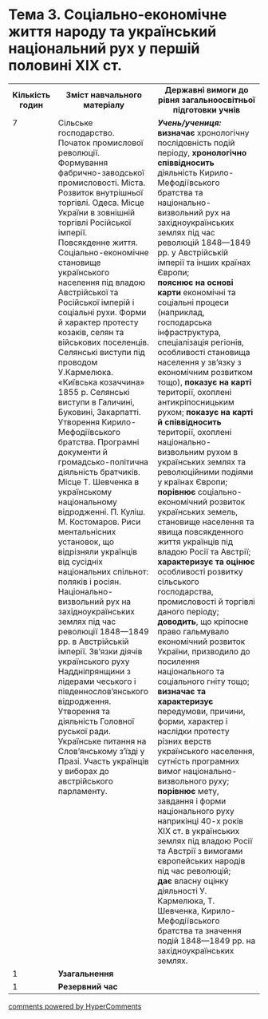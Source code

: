 <div id="hypercomments_widget" class="js-hypercomments-widget invisible"></div>

# Тема 3. Соціально-економічне життя народу та український національний рух у першій половині ХІХ ст.

<table>
  <tr>
    <td width="10%" align="center"><b>Кількість годин</b></td>  
    <td width="40%" align="center"><b>Зміст навчального матеріалу</b></td>
    <td width="50%" align="center"><b>Державні вимоги  до рівня загальноосвітньої підготовки учнів</b></td>
  </tr>
  <tr>
<td width="10%" style="vertical-align:top !important;">7</td>
    <td width="40%" style="vertical-align:top !important;">
Сільське господарство.<br>
Початок промислової революції. Формування фабрично-заводської промисловості. Міста. Розвиток внутрішньої торгівлі. Одеса. Місце України в зовнішній торгівлі Російської імперії.<br>
Повсякденне життя. Соціально-економічне становище українського населення під владою Австрійської та Російської імперій і соціальні рухи. Форми й характер протесту козаків, селян та військових поселенців.<br>
Селянські виступи під проводом У.Кармелюка. «Київська козаччина» 1855 р. Селянські виступи в Галичині, Буковині, Закарпатті.<br>
Утворення Кирило-Мефодіївського братства. Програмні документи й громадсько-політична діяльність братчиків. Місце Т. Шевченка в українському національному відродженні. П. Куліш. М. Костомаров. Риси ментальнісних установок, що відрізняли українців від сусідніх національних спільнот: поляків і росіян.<br>
Національно-визвольний рух на західноукраїнських землях під час революції 1848—1849 рр. в Австрійській імперії. Зв’язки діячів українського руху Наддніпрянщини з лідерами чеського і південнослов’янського відродження. Утворення та діяльність Головної руської ради. Українське питання на Слов’янському з’їзді у Празі. Участь українців у виборах до австрійського парламенту.
</td>
    <td width="50%" style="vertical-align:top !important;">
<i><b>Учень/учениця:</b></i><br>
<b>визначає</b> хронологічну послідовність подій періоду, <b>хронологічно співвідносить</b> діяльність Кирило-Мефодіївського братства та національно-визвольний рух на західноукраїнських землях під час революцій 1848—1849 рр. у Австрійській імперії та інших країнах Європи;<br>
<b>пояснює на основі карти</b> економічні та соціальні процеси (наприклад, господарська інфраструктура, спеціалізація регіонів, особливості становища населення у зв’язку з економічним розвитком тощо), <b>показує на карті</b> території, охоплені антикріпосницьким рухом; <b>показує на карті й співвідносить</b> території, охоплені національно-визвольним рухом в українських землях та революційними подіями у країнах Європи;<br>
<b>порівнює</b> соціально-економічний розвиток українських земель, становище населення та явища повсякденного життя українців під владою Росії та Австрії;<br>
<b>характеризує та оцінює</b> особливості розвитку сільського господарства, промисловості й торгівлі даного періоду;<br>
<b>доводить</b>, що кріпосне право гальмувало економічний розвиток України, призводило до посилення національного та соціального гніту тощо;<br>
<b>визначає та характеризує</b> передумови, причини, форми, характер і наслідки протесту різних верств українського населення, сутність програмних вимог національно-визвольного руху;<br>
<b>порівнює</b> мету, завдання і форми національного руху наприкінці 40-х років ХІХ ст. в українських землях під владою Росії та Австрії з вимогами європейських народів під час революцій;<br>
<b>дає</b> власну оцінку діяльності У. Кармелюка, Т. Шевченка, Кирило-Мефодіївського братства та значення подій 1848—1849 рр. на західноукраїнських землях.
</td>
  </tr>
<tr>
<td width="10%" style="vertical-align:top !important;">1</td>
<td colspan="2" style="vertical-align:top !important;"><b>Узагальнення</b></td>
</tr>
  </tr>
<tr>
<td width="10%" style="vertical-align:top !important;">1</td>
<td colspan="2" style="vertical-align:top !important;"><b>Резервний час</b></td>
</tr>
</table>

<div class="js-hypercomments-container">
<a href="http://hypercomments.com" class="hc-link" title="comments widget">comments powered by HyperComments</a>
</div>